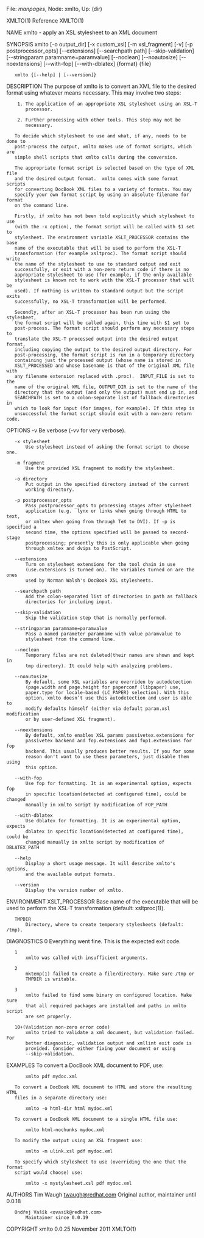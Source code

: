 File: *manpages*,  Node: xmlto,  Up: (dir)

XMLTO(1)                           Reference                          XMLTO(1)



NAME
       xmlto - apply an XSL stylesheet to an XML document

SYNOPSIS
       xmlto [-o output_dir] [-x custom_xsl] [-m xsl_fragment] [-v]
             [-p postprocessor_opts] [--extensions] [--searchpath path]
             [--skip-validation] [--stringparam paramname=paramvalue]
             [--noclean] [--noautosize] [--noextensions] [--with-fop]
             [--with-dblatex] {format} {file}

       xmlto {[--help] | [--version]}

DESCRIPTION
       The purpose of xmlto is to convert an XML file to the desired format
       using whatever means necessary. This may involve two steps:

        1. The application of an appropriate XSL stylesheet using an XSL-T
           processor.

        2. Further processing with other tools. This step may not be
           necessary.

       To decide which stylesheet to use and what, if any, needs to be done to
       post-process the output, xmlto makes use of format scripts, which are
       simple shell scripts that xmlto calls during the conversion.

       The appropriate format script is selected based on the type of XML file
       and the desired output format.  xmlto comes with some format scripts
       for converting DocBook XML files to a variety of formats. You may
       specify your own format script by using an absolute filename for format
       on the command line.

       Firstly, if xmlto has not been told explicitly which stylesheet to use
       (with the -x option), the format script will be called with $1 set to
       stylesheet. The environment variable XSLT_PROCESSOR contains the base
       name of the executable that will be used to perform the XSL-T
       transformation (for example xsltproc). The format script should write
       the name of the stylesheet to use to standard output and exit
       successfully, or exit with a non-zero return code if there is no
       appropriate stylesheet to use (for example, if the only available
       stylesheet is known not to work with the XSL-T processor that will be
       used). If nothing is written to standard output but the script exits
       successfully, no XSL-T transformation will be performed.

       Secondly, after an XSL-T processor has been run using the stylesheet,
       the format script will be called again, this time with $1 set to
       post-process. The format script should perform any necessary steps to
       translate the XSL-T processed output into the desired output format,
       including copying the output to the desired output directory. For
       post-processing, the format script is run in a temporary directory
       containing just the processed output (whose name is stored in
       XSLT_PROCESSED and whose basename is that of the original XML file with
       any filename extension replaced with .proc).  INPUT_FILE is set to the
       name of the original XML file, OUTPUT_DIR is set to the name of the
       directory that the output (and only the output) must end up in, and
       SEARCHPATH is set to a colon-separate list of fallback directories in
       which to look for input (for images, for example). If this step is
       unsuccessful the format script should exit with a non-zero return code.

OPTIONS
       -v
           Be verbose (-vv for very verbose).

       -x stylesheet
           Use stylesheet instead of asking the format script to choose one.

       -m fragment
           Use the provided XSL fragment to modify the stylesheet.

       -o directory
           Put output in the specified directory instead of the current
           working directory.

       -p postprocessor_opts
           Pass postprocessor_opts to processing stages after stylesheet
           application (e.g.  lynx or links when going through HTML to text,
           or xmltex when going from through TeX to DVI). If -p is specified a
           second time, the options specified will be passed to second-stage
           postprocessing; presently this is only applicable when going
           through xmltex and dvips to PostScript.

       --extensions
           Turn on stylesheet extensions for the tool chain in use
           (use.extensions is turned on). The variables turned on are the ones
           used by Norman Walsh's DocBook XSL stylesheets.

       --searchpath path
           Add the colon-separated list of directories in path as fallback
           directories for including input.

       --skip-validation
           Skip the validation step that is normally performed.

       --stringparam paramname=paramvalue
           Pass a named parameter paramname with value paramvalue to
           stylesheet from the command line.

       --noclean
           Temporary files are not deleted(their names are shown and kept in
           tmp directory). It could help with analyzing problems.

       --noautosize
           By default, some XSL variables are overriden by autodetection
           (page.width and page.height for paperconf (libpaper) use,
           paper.type for locale-based (LC_PAPER) selection). With this
           option, xmlto doesn’t use this autodetection and user is able to
           modify defaults himself (either via default param.xsl modification
           or by user-defined XSL fragment).

       --noextensions
           By default, xmlto enables XSL params passivetex.extensions for
           passivetex backend and fop.extensions and fop1.extensions for fop
           backend. This usually produces better results. If you for some
           reason don't want to use these parameters, just disable them using
           this option.

       --with-fop
           Use fop for formatting. It is an experimental option, expects fop
           in specific location(detected at configured time), could be changed
           manually in xmlto script by modification of FOP_PATH

       --with-dblatex
           Use dblatex for formatting. It is an experimental option, expects
           dblatex in specific location(detected at configured time), could be
           changed manually in xmlto script by modification of DBLATEX_PATH

       --help
           Display a short usage message. It will describe xmlto's options,
           and the available output formats.

       --version
           Display the version number of xmlto.

ENVIRONMENT
       XSLT_PROCESSOR
           Base name of the executable that will be used to perform the XSL-T
           transformation (default: xsltproc(1)).

       TMPDIR
           Directory, where to create temporary stylesheets (default: /tmp).

DIAGNOSTICS
       0
           Everything went fine. This is the expected exit code.

       1
           xmlto was called with insufficient arguments.

       2
           mktemp(1) failed to create a file/directory. Make sure /tmp or
           TMPDIR is writable.

       3
           xmlto failed to find some binary on configured location. Make sure
           that all required packages are installed and paths in xmlto script
           are set properly.

       10+(Validation non-zero error code)
           xmlto tried to validate a xml document, but validation failed. For
           better diagnostic, validation output and xmllint exit code is
           provided. Consider either fixing your document or using
           --skip-validation.

EXAMPLES
       To convert a DocBook XML document to PDF, use:

           xmlto pdf mydoc.xml

       To convert a DocBook XML document to HTML and store the resulting HTML
       files in a separate directory use:

           xmlto -o html-dir html mydoc.xml

       To convert a DocBook XML document to a single HTML file use:

           xmlto html-nochunks mydoc.xml

       To modify the output using an XSL fragment use:

           xmlto -m ulink.xsl pdf mydoc.xml

       To specify which stylesheet to use (overriding the one that the format
       script would choose) use:

           xmlto -x mystylesheet.xsl pdf mydoc.xml

AUTHORS
       Tim Waugh <twaugh@redhat.com>
           Original author, maintainer until 0.0.18

       Ondřej Vašík <ovasik@redhat.com>
           Maintainer since 0.0.19

COPYRIGHT
xmlto 0.0.25                     November 2011                        XMLTO(1)
